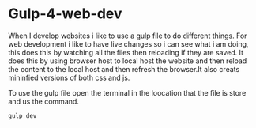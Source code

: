 # Gulp-4-web-dev
When I develop websites i like to use a gulp file to do different things. For web development i like to have live changes so i can see what i am doing, this does this by watching all the files then reloading if they are saved. It does this by using browser host to local host the website and then reload the content to the local host and then refresh the browser.It also creats mininfied versions of both css and js.

To use the gulp file open the terminal in the loocation that the file is store and us the command.

```
gulp dev
```
